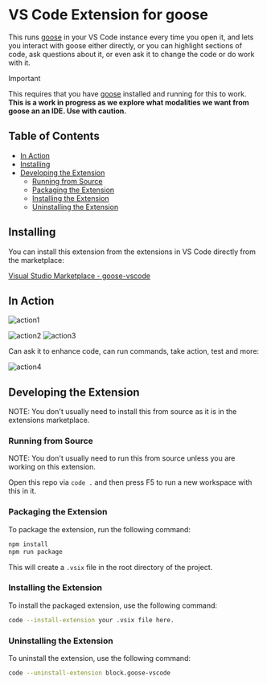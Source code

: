 # VS Code Extension for goose

This runs <a href="https://github.com/square/goose">goose</a> in your VS Code instance every time you open it, and lets you interact with goose either directly, or you can highlight sections of code, ask questions about it, or even ask it to change the code or do work with it.

> [!IMPORTANT]  
> This requires that you have <a href="https://github.com/square/goose">goose</a> installed and running for this to work. 
> **This is a work in progress as we explore what modalities we want from goose an an IDE. Use with caution.**

## Table of Contents

- [In Action](#in-action)
- [Installing](#installing)
- [Developing the Extension](#developing-the-extension)
  - [Running from Source](#running-from-source)
  - [Packaging the Extension](#packaging-the-extension)
  - [Installing the Extension](#installing-the-extension)
  - [Uninstalling the Extension](#uninstalling-the-extension)

## Installing 

You can install this extension from the extensions in VS Code directly from the marketplace: 

[Visual Studio Marketplace - goose-vscode](https://marketplace.visualstudio.com/items?itemName=michaelneale.goose-vscode)

## In Action

![action1](https://github.com/user-attachments/assets/7cecc165-72c3-4936-977e-f7b9cf2c3906)

![action2](https://github.com/user-attachments/assets/2425f54d-c88b-4ef0-b00e-1ceac9a8dcd5)
![action3](https://github.com/user-attachments/assets/e35296d8-aaf7-43e1-915c-6fb86ed05cb9)


Can ask it to enhance code, can run commands, take action, test and more:

![action4](https://github.com/user-attachments/assets/c6f00750-0f28-4683-84a1-765740c72fba)


## Developing the Extension

NOTE: You don't usually need to install this from source as it is in the extensions marketplace.

### Running from Source

NOTE: You don't usually need to run this from source unless you are working on this extension.

Open this repo via `code .` and then press F5 to run a new workspace with this in it. 

### Packaging the Extension

To package the extension, run the following command:

```sh
npm install 
npm run package
```

This will create a `.vsix` file in the root directory of the project.

### Installing the Extension

To install the packaged extension, use the following command:

```sh
code --install-extension your .vsix file here.
```

### Uninstalling the Extension

To uninstall the extension, use the following command:

```sh
code --uninstall-extension block.goose-vscode
```
